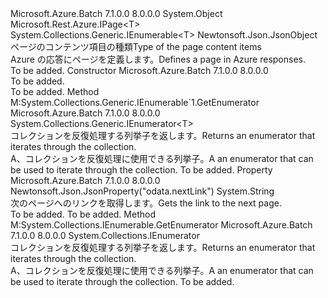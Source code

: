 <Type Name="Page&lt;T&gt;" FullName="Microsoft.Azure.Batch.Protocol.Models.Page&lt;T&gt;">
  <TypeSignature Language="C#" Value="public class Page&lt;T&gt; : Microsoft.Rest.Azure.IPage&lt;T&gt;, System.Collections.Generic.IEnumerable&lt;T&gt;" />
  <TypeSignature Language="ILAsm" Value=".class public auto ansi beforefieldinit Page`1&lt;T&gt; extends System.Object implements class Microsoft.Rest.Azure.IPage`1&lt;!T&gt;, class System.Collections.Generic.IEnumerable`1&lt;!T&gt;, class System.Collections.IEnumerable" />
  <TypeSignature Language="DocId" Value="T:Microsoft.Azure.Batch.Protocol.Models.Page`1" />
  <TypeSignature Language="VB.NET" Value="Public Class Page(Of T)&#xA;Implements IEnumerable(Of T), IPage(Of T)" />
  <TypeSignature Language="F#" Value="type Page&lt;'T&gt; = class&#xA;    interface IPage&lt;'T&gt;&#xA;    interface seq&lt;'T&gt;&#xA;    interface IEnumerable" />
  <AssemblyInfo>
    <AssemblyName>Microsoft.Azure.Batch</AssemblyName>
    <AssemblyVersion>7.1.0.0</AssemblyVersion>
    <AssemblyVersion>8.0.0.0</AssemblyVersion>
  </AssemblyInfo>
  <TypeParameters>
    <TypeParameter Name="T" />
  </TypeParameters>
  <Base>
    <BaseTypeName>System.Object</BaseTypeName>
  </Base>
  <Interfaces>
    <Interface>
      <InterfaceName>Microsoft.Rest.Azure.IPage&lt;T&gt;</InterfaceName>
    </Interface>
    <Interface>
      <InterfaceName>System.Collections.Generic.IEnumerable&lt;T&gt;</InterfaceName>
    </Interface>
  </Interfaces>
  <Attributes>
    <Attribute>
      <AttributeName>Newtonsoft.Json.JsonObject</AttributeName>
    </Attribute>
  </Attributes>
  <Docs>
    <typeparam name="T"><span data-ttu-id="e1439-101">ページのコンテンツ項目の種類</span><span class="sxs-lookup"><span data-stu-id="e1439-101">Type of the page content items</span></span></typeparam>
    <summary>
            <span data-ttu-id="e1439-102">Azure の応答にページを定義します。</span><span class="sxs-lookup"><span data-stu-id="e1439-102">Defines a page in Azure responses.</span></span>
            </summary>
    <remarks>To be added.</remarks>
  </Docs>
  <Members>
    <Member MemberName=".ctor">
      <MemberSignature Language="C#" Value="public Page ();" />
      <MemberSignature Language="ILAsm" Value=".method public hidebysig specialname rtspecialname instance void .ctor() cil managed" />
      <MemberSignature Language="DocId" Value="M:Microsoft.Azure.Batch.Protocol.Models.Page`1.#ctor" />
      <MemberSignature Language="VB.NET" Value="Public Sub New ()" />
      <MemberType>Constructor</MemberType>
      <AssemblyInfo>
        <AssemblyName>Microsoft.Azure.Batch</AssemblyName>
        <AssemblyVersion>7.1.0.0</AssemblyVersion>
        <AssemblyVersion>8.0.0.0</AssemblyVersion>
      </AssemblyInfo>
      <Parameters />
      <Docs>
        <summary>To be added.</summary>
        <remarks>To be added.</remarks>
      </Docs>
    </Member>
    <Member MemberName="GetEnumerator">
      <MemberSignature Language="C#" Value="public System.Collections.Generic.IEnumerator&lt;T&gt; GetEnumerator ();" />
      <MemberSignature Language="ILAsm" Value=".method public hidebysig newslot virtual instance class System.Collections.Generic.IEnumerator`1&lt;!T&gt; GetEnumerator() cil managed" />
      <MemberSignature Language="DocId" Value="M:Microsoft.Azure.Batch.Protocol.Models.Page`1.GetEnumerator" />
      <MemberSignature Language="VB.NET" Value="Public Function GetEnumerator () As IEnumerator(Of T)" />
      <MemberSignature Language="F#" Value="abstract member GetEnumerator : unit -&gt; System.Collections.Generic.IEnumerator&lt;'T&gt;&#xA;override this.GetEnumerator : unit -&gt; System.Collections.Generic.IEnumerator&lt;'T&gt;" Usage="page.GetEnumerator " />
      <MemberType>Method</MemberType>
      <Implements>
        <InterfaceMember>M:System.Collections.Generic.IEnumerable`1.GetEnumerator</InterfaceMember>
      </Implements>
      <AssemblyInfo>
        <AssemblyName>Microsoft.Azure.Batch</AssemblyName>
        <AssemblyVersion>7.1.0.0</AssemblyVersion>
        <AssemblyVersion>8.0.0.0</AssemblyVersion>
      </AssemblyInfo>
      <ReturnValue>
        <ReturnType>System.Collections.Generic.IEnumerator&lt;T&gt;</ReturnType>
      </ReturnValue>
      <Parameters />
      <Docs>
        <summary>
            <span data-ttu-id="e1439-103">コレクションを反復処理する列挙子を返します。</span><span class="sxs-lookup"><span data-stu-id="e1439-103">Returns an enumerator that iterates through the collection.</span></span>
            </summary>
        <returns><span data-ttu-id="e1439-104">A、コレクションを反復処理に使用できる列挙子。</span><span class="sxs-lookup"><span data-stu-id="e1439-104">A an enumerator that can be used to iterate through the collection.</span></span></returns>
        <remarks>To be added.</remarks>
      </Docs>
    </Member>
    <Member MemberName="NextPageLink">
      <MemberSignature Language="C#" Value="public string NextPageLink { get; }" />
      <MemberSignature Language="ILAsm" Value=".property instance string NextPageLink" />
      <MemberSignature Language="DocId" Value="P:Microsoft.Azure.Batch.Protocol.Models.Page`1.NextPageLink" />
      <MemberSignature Language="VB.NET" Value="Public ReadOnly Property NextPageLink As String" />
      <MemberSignature Language="F#" Value="member this.NextPageLink : string" Usage="Microsoft.Azure.Batch.Protocol.Models.Page&lt;'T&gt;.NextPageLink" />
      <MemberType>Property</MemberType>
      <AssemblyInfo>
        <AssemblyName>Microsoft.Azure.Batch</AssemblyName>
        <AssemblyVersion>7.1.0.0</AssemblyVersion>
        <AssemblyVersion>8.0.0.0</AssemblyVersion>
      </AssemblyInfo>
      <Attributes>
        <Attribute>
          <AttributeName>Newtonsoft.Json.JsonProperty("odata.nextLink")</AttributeName>
        </Attribute>
      </Attributes>
      <ReturnValue>
        <ReturnType>System.String</ReturnType>
      </ReturnValue>
      <Docs>
        <summary>
            <span data-ttu-id="e1439-105">次のページへのリンクを取得します。</span><span class="sxs-lookup"><span data-stu-id="e1439-105">Gets the link to the next page.</span></span>
            </summary>
        <value>To be added.</value>
        <remarks>To be added.</remarks>
      </Docs>
    </Member>
    <Member MemberName="System.Collections.IEnumerable.GetEnumerator">
      <MemberSignature Language="C#" Value="System.Collections.IEnumerator IEnumerable.GetEnumerator ();" />
      <MemberSignature Language="ILAsm" Value=".method hidebysig newslot virtual instance class System.Collections.IEnumerator System.Collections.IEnumerable.GetEnumerator() cil managed" />
      <MemberSignature Language="DocId" Value="M:Microsoft.Azure.Batch.Protocol.Models.Page`1.System#Collections#IEnumerable#GetEnumerator" />
      <MemberSignature Language="VB.NET" Value="Function GetEnumerator () As IEnumerator Implements IEnumerable.GetEnumerator" />
      <MemberType>Method</MemberType>
      <Implements>
        <InterfaceMember>M:System.Collections.IEnumerable.GetEnumerator</InterfaceMember>
      </Implements>
      <AssemblyInfo>
        <AssemblyName>Microsoft.Azure.Batch</AssemblyName>
        <AssemblyVersion>7.1.0.0</AssemblyVersion>
        <AssemblyVersion>8.0.0.0</AssemblyVersion>
      </AssemblyInfo>
      <ReturnValue>
        <ReturnType>System.Collections.IEnumerator</ReturnType>
      </ReturnValue>
      <Parameters />
      <Docs>
        <summary>
            <span data-ttu-id="e1439-106">コレクションを反復処理する列挙子を返します。</span><span class="sxs-lookup"><span data-stu-id="e1439-106">Returns an enumerator that iterates through the collection.</span></span>
            </summary>
        <returns><span data-ttu-id="e1439-107">A、コレクションを反復処理に使用できる列挙子。</span><span class="sxs-lookup"><span data-stu-id="e1439-107">A an enumerator that can be used to iterate through the collection.</span></span></returns>
        <remarks>To be added.</remarks>
      </Docs>
    </Member>
  </Members>
</Type>